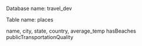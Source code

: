 

Database name: travel_dev

Table name: places

name, 
city, 
state, 
country, 
average_temp
hasBeaches
publicTransportationQuality